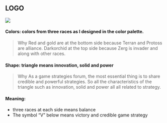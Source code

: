 ## LOGO

![](https://github.com/Losiyu/Design/blob/master/SC2%20Forum/LOGO/LOGO256.png)

#### Colors: colors from three races as I designed in the color palette.

> Why
> Red and gold are at the bottom side because Terran and Protoss are alliance. Darkorchid at the top side because Zerg is invader and along with other races.

#### Shape: triangle means innovation, solid and power

> Why
> As a game strategies forum, the most essential thing is to share credible and powerful strategies. So all the characteristics of the triangle such as innovation, solid and power all all related to strategy.

#### Meaning:

- three races at each side means balance
- The symbol “V” below means victory and credible game strategy